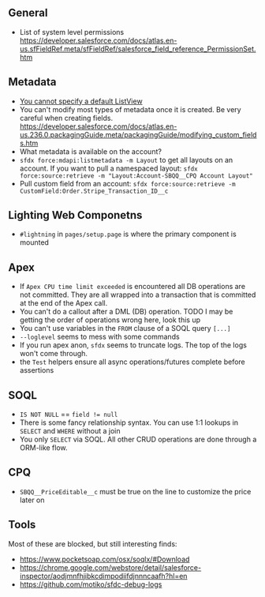 ## General

- List of system level permissions https://developer.salesforce.com/docs/atlas.en-us.sfFieldRef.meta/sfFieldRef/salesforce_field_reference_PermissionSet.htm

## Metadata

- [You cannot specify a default ListView](https://salesforce.stackexchange.com/questions/124447/default-listviews-in-lightning)
- You can't modify most types of metadata once it is created. Be very careful when creating fields. https://developer.salesforce.com/docs/atlas.en-us.236.0.packagingGuide.meta/packagingGuide/modifying_custom_fields.htm
- What metadata is available on the account?
- `sfdx force:mdapi:listmetadata -m Layout` to get all layouts on an account. If you want to pull a namespaced layout: `sfdx force:source:retrieve -m "Layout:Account-SBQQ__CPQ Account Layout"`
- Pull custom field from an account: `sfdx force:source:retrieve -m CustomField:Order.Stripe_Transaction_ID__c`

## Lighting Web Componetns

- `#lightning` in `pages/setup.page` is where the primary component is mounted

## Apex

- If `Apex CPU time limit exceeded` is encountered all DB operations are not committed. They are all wrapped into a transaction that is committed at the end of the Apex call.
- You can't do a callout after a DML (DB) operation. TODO I may be getting the order of operations wrong here, look this up
- You can't use variables in the `FROM` clause of a SOQL query `[...]`
- `--loglevel` seems to mess with some commands
- If you run apex anon, `sfdx` seems to truncate logs. The top of the logs won't come through.
- the `Test` helpers ensure all async operations/futures complete before assertions

## SOQL

- `IS NOT NULL` == `field != null`
- There is some fancy relationship syntax. You can use 1:1 lookups in `SELECT` and `WHERE` without a join
- You only `SELECT` via SOQL. All other CRUD operations are done through a ORM-like flow.

## CPQ

- `SBQQ__PriceEditable__c` must be true on the line to customize the price later on

## Tools

Most of these are blocked, but still interesting finds:

- https://www.pocketsoap.com/osx/soqlx/#Download
- https://chrome.google.com/webstore/detail/salesforce-inspector/aodjmnfhjibkcdimpodiifdjnnncaafh?hl=en
- https://github.com/motiko/sfdc-debug-logs
